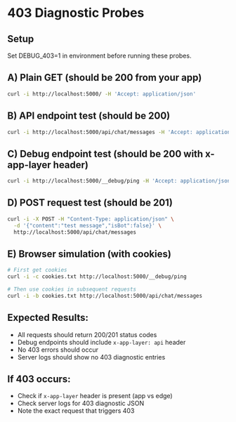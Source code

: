 # 403 Diagnostic Probes

## Setup
Set DEBUG_403=1 in environment before running these probes.

## A) Plain GET (should be 200 from your app)
```bash
curl -i http://localhost:5000/ -H 'Accept: application/json'
```

## B) API endpoint test (should be 200)
```bash
curl -i http://localhost:5000/api/chat/messages -H 'Accept: application/json'
```

## C) Debug endpoint test (should be 200 with x-app-layer header)
```bash
curl -i http://localhost:5000/__debug/ping -H 'Accept: application/json'
```

## D) POST request test (should be 201)
```bash
curl -i -X POST -H "Content-Type: application/json" \
  -d '{"content":"test message","isBot":false}' \
  http://localhost:5000/api/chat/messages
```

## E) Browser simulation (with cookies)
```bash
# First get cookies
curl -i -c cookies.txt http://localhost:5000/__debug/ping

# Then use cookies in subsequent requests
curl -i -b cookies.txt http://localhost:5000/api/chat/messages
```

## Expected Results:
- All requests should return 200/201 status codes
- Debug endpoints should include `x-app-layer: api` header
- No 403 errors should occur
- Server logs should show no 403 diagnostic entries

## If 403 occurs:
- Check if `x-app-layer` header is present (app vs edge)
- Check server logs for 403 diagnostic JSON
- Note the exact request that triggers 403
